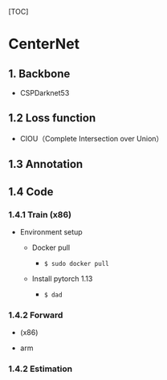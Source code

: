 [TOC]
 
#  CenterNet
## 1. Backbone
 - CSPDarknet53

## 1.2 Loss function
- CIOU（Complete Intersection over Union）
## 1.3 Annotation

## 1.4 Code
### 1.4.1 Train (x86)
- Environment setup
    - Docker pull
        - ``` $ sudo docker pull ```

    - Install pytorch 1.13
        - ```$ dad ```

### 1.4.2 Forward 
- (x86)

- arm

### 1.4.2 Estimation
